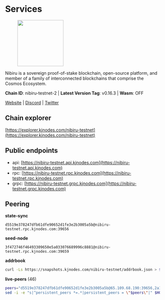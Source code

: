 # Services

<figure><img src="https://raw.githubusercontent.com/kj89/testnet_manuals/main/pingpub/logos/nibiru.png" width="150" alt=""><figcaption></figcaption></figure>

Nibiru is a sovereign proof-of-stake blockchain, open-source platform,  and member of a family of interconnected blockchains that comprise the Cosmos Ecosystem.

**Chain ID**: nibiru-testnet-2 | **Latest Version Tag**: v0.16.3 | **Wasm**: OFF

[Website](https://nibiru.fi) | [Discord](https://discord.gg/nibiru) | [Twitter](https://twitter.com/NibiruChain)




## Chain explorer
[https://explorer.kjnodes.com/nibiru-testnet](https://explorer.kjnodes.com/nibiru-testnet)

## Public endpoints

* api: [https://nibiru-testnet.api.kjnodes.com](https://nibiru-testnet.api.kjnodes.com)
* rpc: [https://nibiru-testnet.rpc.kjnodes.com](https://nibiru-testnet.rpc.kjnodes.com)
* grpc: [https://nibiru-testnet.grpc.kjnodes.com](https://nibiru-testnet.grpc.kjnodes.com)

## Peering

**state-sync**

```text
d5519e378247dfb61dfe90652d1fe3e2b3005a5b@nibiru-testnet.rpc.kjnodes.com:39656
```

**seed-node**

```text
3f472746f46493309650e5a033076689996c8881@nibiru-testnet.rpc.kjnodes.com:39659
```

**addrbook**
```bash
curl -Ls https://snapshots.kjnodes.com/nibiru-testnet/addrbook.json > $HOME/.nibid/config/addrbook.json
```

**live-peers** (46)
```bash
peers="d5519e378247dfb61dfe90652d1fe3e2b3005a5b@65.109.68.190:39656,2a11b3e06f832e430efb41e3c3bb07a42875d20c@154.53.34.112:26657,5eecfdf089428a5a8e52d05d18aae1ad8503d14c@65.108.141.109:19656,5a868d18a5046b715ee726a45b680a68f92bafcb@149.102.136.149:27656,e55d8746ad30e0d11ebe0aa3792c46713375edcc@135.181.2.104:26656,3939da5da8d8a31e6af2cb6d7bdcb222ff2487eb@65.109.14.69:39656,92845d4150aaf87fc1a6f4a53d8fe545ae44fc9d@86.48.16.205:39656,0d7d4f9b5dfe2dcc9c313fa3695eacd22e132a1b@122.245.60.208:26657,fa9913e5818acda6f0d06f3473a96052816fd51a@154.53.34.124:26657,24016cec78971d7ecae24fd99ac16655e6332eb8@66.94.102.176:26657,ca80b1ac2152f941cfe7b0117f7d432f6932c580@77.93.125.131:26656,d2b6baed49aa475eb6ec5958bfbca30a61363b86@154.53.52.212:26657,c859c2b1edfaf67ea274726bc0978ef55ebd051a@94.131.111.156:26656,a4a0b5b90dbcc92006e7d05d7f6521f120520116@34.75.178.18:26656,8fd1ceb4bb0ee932025bfdc96e04b87c3a084827@185.135.137.212:26656,52dacee88cf2b6dc8f6e2c1876880bf370796e72@185.219.142.214:39656,5c2a752c9b1952dbed075c56c600c3a79b58c395@195.3.220.140:27046,bfd1670d642542ff1213b33dd6fb5db1769a17e8@185.234.69.143:26656,7e465cf7525009fa55c8387eb74a330d3b96e26f@86.48.5.78:26656,e634fbf8800f76cb911d03e665f2e573188147c0@154.53.32.30:26657,67fdadee4b68ba33950b4127844557b998964d3b@78.107.234.44:26656,bec6fe42dd406ac789acb8b52fd6510e56232649@194.163.190.132:12656,42a178dc8d7e5e84199d154571f507a9e6d634bb@85.239.237.255:26656,09de7d3f5acc5e421247a582aa50d601571415fb@38.242.202.200:26656,a422bbf59756a9584ddc6f97a8b96bb15b596db7@34.73.61.37:26656,55ef009005891c9c8e1291de48297df8bd4ec06f@38.242.203.139:26656,b957274e546b10915240798a4dc2587287034460@34.172.55.131:26656,00293ea6d3401f0335c719263b9bff37f8c5a868@65.21.134.202:26566,c37b742c89a3da2031756416e6fcf565890e47cc@95.216.194.237:26656,9427dfa9e3ad167b0f75340f61790274b02b79d4@38.242.252.192:26656,f954aa5295a580fabd53fdd4331a625645b190e2@194.60.201.17:26656,9d29f623cc7de916a4d9f1332583e0a13054cc2d@65.109.92.48:26656,e63604bb6323eaafb02a72cb825d770fd7f1998c@65.109.70.23:19856,da7c422bc97dc91be4357950026dd63e8aab4c3a@77.220.215.60:26656,a7c9672ef8de4ad57b179dda3f1a2ef00d9cf040@84.54.23.64:26656,60cccfd84d17c94f17de82480ce48a1da0bf8234@135.181.16.252:34656,39429c00e9d451a5a449deec38067bea37a8e43c@164.92.122.128:26656,f4548f7cdc44905740f1a28c1ba0c68ca393eb8a@95.216.163.41:39656,dda65b979020e1aa6932783187e6e872adb0efec@77.220.215.9:26656,296657e955e329212ff070af3c4d8c33f4270c09@85.208.51.114:26656,11ed81e77839cf30dfcd634043d8094421caebd4@46.98.6.44:26656,126b90bee77a174a8dfb5170c33afff2b7cb9ee0@159.69.138.47:13656,4598f4c15803d79596739206c4966b8ce7b8ef48@82.208.21.15:26656,2e2a71b2fc86986a7940df724ce100c45cca3649@66.94.104.184:26657,303d04527cad2033d6e56d73fc1f666b651c33a7@85.208.48.100:26656,62f26443c930a02f3e166b9db4ecd37b65b042f2@49.12.8.255:26656"
sed -i -e "s|^persistent_peers *=.*|persistent_peers = \"$peers\"|" $HOME/.nibid/config/config.toml
```
